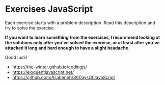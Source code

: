 # Exercises JavaScript
Each exercise starts with a problem description. Read this description and try to solve the exercise.  

__If you want to learn something from the exercises, I recommend looking at the solutions only after you’ve solved the exercise, or at least after you’ve attacked it long and hard enough to have a slight headache.__

Good luck!

- https://the-winter.github.io/codingjs/
- https://eloquentjavascript.net/
- https://github.com/Asabeneh/30DaysOfJavaScript


<script src="https://gist.github.com/rodionsibov/d8baec1ad6ab8fe8b6f25b34ace0e694.js"></script>


